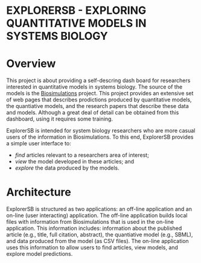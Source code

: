# EXPLORERSB - EXPLORING QUANTITATIVE MODELS IN SYSTEMS BIOLOGY

# Overview
This project is about providing a self-descring dash board for researchers interested in quantitative models in systems biology.
The source of the models is the [Biosimulations](http://biosimulations.org) project. This project provides an extensive set of web
pages that describes prodictions produced by quantitative models, the quantiative models,  and the research papers that describe
these data and models. Although a great deal of detail can be obtained from this dashboard, using it requires some training.

ExplorerSB is intended for system biology researchers who are more casual users of the information in Biosimulations.
To this end, ExplorerSB provides a simple user interface to:

* *find* articles relevant to a researchers area of interest;
* *view* the model developed in these articles; and
* *explore* the data produced by the models.

# Architecture
ExplorerSB is structured as two applications: an off-line application and an on-line (user interacting) application.
The off-line application builds local files with information from Biosimulations that
is used in the on-line application. This information includes: information about the published article (e.g., title, full citation, abstract),
the quantiative model (e.g., SBML), and data produced from the model (as CSV files).
The on-line application uses this information to allow users to find articles, view models, and explore model predictions.

